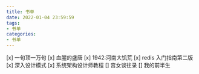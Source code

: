 ```yaml
---
title: 书单
date: 2022-01-04 23:59:59
tags:
- 书单
categories:
- 书单
---
```


[x] 一句顶一万句
[x] 血腥的盛唐
[x] 1942:河南大饥荒
[x] redis 入门指南第二版
[x] 深入设计模式
[x] 系统架构设计师教程
[] 宫女谈往录
[] 我的前半生